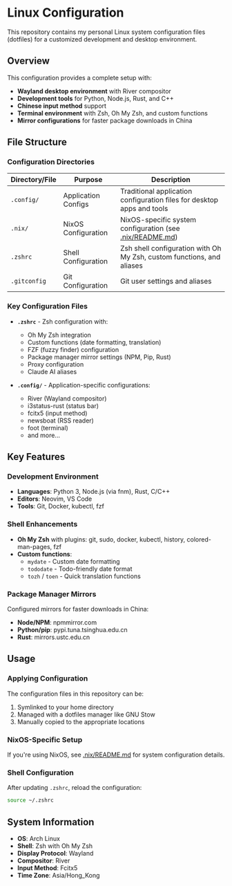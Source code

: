 # Linux Configuration

This repository contains my personal Linux system configuration files (dotfiles) for a customized development and desktop environment.

## Overview

This configuration provides a complete setup with:

- **Wayland desktop environment** with River compositor
- **Development tools** for Python, Node.js, Rust, and C++
- **Chinese input method** support
- **Terminal environment** with Zsh, Oh My Zsh, and custom functions
- **Mirror configurations** for faster package downloads in China

## File Structure

### Configuration Directories

| Directory/File | Purpose             | Description                                                                |
| -------------- | ------------------- | -------------------------------------------------------------------------- |
| `.config/`     | Application Configs | Traditional application configuration files for desktop apps and tools     |
| `.nix/`        | NixOS Configuration | NixOS-specific system configuration (see [.nix/README.md](.nix/README.md)) |
| `.zshrc`       | Shell Configuration | Zsh shell configuration with Oh My Zsh, custom functions, and aliases      |
| `.gitconfig`   | Git Configuration   | Git user settings and aliases                                              |

### Key Configuration Files

- **`.zshrc`** - Zsh configuration with:
  - Oh My Zsh integration
  - Custom functions (date formatting, translation)
  - FZF (fuzzy finder) configuration
  - Package manager mirror settings (NPM, Pip, Rust)
  - Proxy configuration
  - Claude AI aliases

- **`.config/`** - Application-specific configurations:
  - River (Wayland compositor)
  - i3status-rust (status bar)
  - fcitx5 (input method)
  - newsboat (RSS reader)
  - foot (terminal)
  - and more...

## Key Features

### Development Environment

- **Languages**: Python 3, Node.js (via fnm), Rust, C/C++
- **Editors**: Neovim, VS Code
- **Tools**: Git, Docker, kubectl, fzf

### Shell Enhancements

- **Oh My Zsh** with plugins: git, sudo, docker, kubectl, history, colored-man-pages, fzf
- **Custom functions**:
  - `mydate` - Custom date formatting
  - `tododate` - Todo-friendly date format
  - `tozh` / `toen` - Quick translation functions

### Package Manager Mirrors

Configured mirrors for faster downloads in China:

- **Node/NPM**: npmmirror.com
- **Python/pip**: pypi.tuna.tsinghua.edu.cn
- **Rust**: mirrors.ustc.edu.cn

## Usage

### Applying Configuration

The configuration files in this repository can be:

1. Symlinked to your home directory
2. Managed with a dotfiles manager like GNU Stow
3. Manually copied to the appropriate locations

### NixOS-Specific Setup

If you're using NixOS, see [.nix/README.md](.nix/README.md) for system configuration details.

### Shell Configuration

After updating `.zshrc`, reload the configuration:

```bash
source ~/.zshrc
```

## System Information

- **OS**: Arch Linux
- **Shell**: Zsh with Oh My Zsh
- **Display Protocol**: Wayland
- **Compositor**: River
- **Input Method**: Fcitx5
- **Time Zone**: Asia/Hong_Kong
